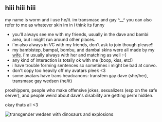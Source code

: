 ## hiii hiii hiii

my name is worm and i use he/it. im transmasc and gay ^__^ you can also refer to me as whatever skin im in i think its funny
- you'll always see me with my friends, usually in the dave and bambi area, but i might run around other places.
- i'm also always in VC with my friends, don't ask to join though please!!
- my bambistep, bampal, bombu, and dambai skins were all made by my [wife](https://github.com/fastfoodfight). i'm usually always with her and matching as well :-)
- any kind of interaction is totally ok with me (boop, kiss, etc!)
- i have trouble forming sentences so sometimes i might be bad at convo.
- don't copy too heavily off my avatars pleek <3 
- some avatars have trans headcanons: transfem gay dave (she/her), transmasc gay wedsen (he/it)

proshippers, people who make offensive jokes, sexualizers (esp on the safe server), and people weird about dave's disability are getting perm hidden. 

okay thats all <3

![transgender wedsen with dinosaurs and explosions](https://i.ibb.co/7rxSPYm/imgonline-com-ua-Compress-To-Size-3w6z-OBz-Icb-V9m-P.jpg)
